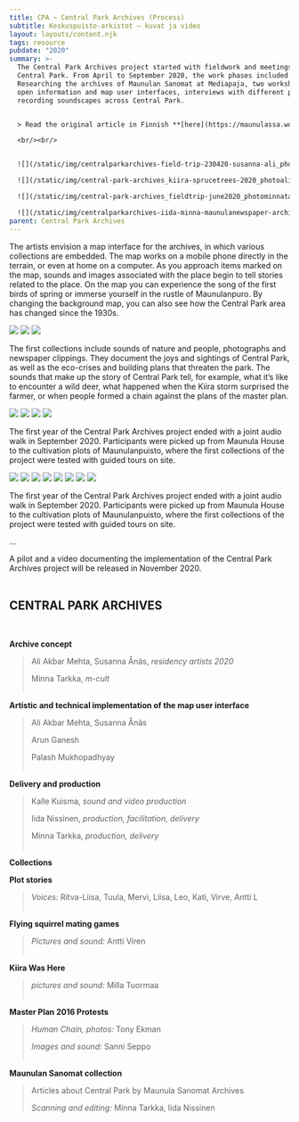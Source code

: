 ```yaml
---
title: CPA ~ Central Park Archives (Process)
subtitle: Keskuspuisto-arkistot – kuvat ja video
layout: layouts/content.njk
tags: resource
pubdate: "2020"
summary: >-
  The Central Park Archives project started with fieldwork and meetings in
  Central Park. From April to September 2020, the work phases included e.g.
  Researching the archives of Maunulan Sanomat at Mediapaja, two workshops on
  open information and map user interfaces, interviews with different people and
  recording soundscapes across Central Park.


  > Read the original article in Finnish **[here](https://maunulassa.wordpress.com/portfolio/keskuspuisto-arkistot-kuvat-ja-video/)**

  <br/><br/>


  ![](/static/img/centralparkarchives-field-trip-230420-susanna-ali_photominnatarkka-crop.jpg)

  ![](/static/img/central-park-archives_kiira-sprucetrees-2020_photoaliakbarmehta.jpg)

  ![](/static/img/central-park-archives_fieldtrip-june2020_photominnatarkka.jpg)

  ![](/static/img/centralparkarchives-iida-minna-maunulanewspaper-archives_photominnatarkka.jpg)
parent: Central Park Archives
---
```

The artists envision a map interface for the archives, in which various collections are embedded. The map works on a mobile phone directly in the terrain, or even at home on a computer. As you approach items marked on the map, sounds and images associated with the place begin to tell stories related to the place. On the map you can experience the song of the first birds of spring or immerse yourself in the rustle of Maunulanpuro. By changing the background map, you can also see how the Central Park area has changed since the 1930s.

![](/static/img/keskuspuistoarkistot-pilotti-kayttoliittyma.png)
![](/static/img/keskuspuistoarkistot-kartta-ilmakuva-1988_1200px.png)
![](/static/img/keskuspuistoarkistot-kartta-ilmakuva-1976_1200px.png)

The first collections include sounds of nature and people, photographs and newspaper clippings. They document the joys and sightings of Central Park, as well as the eco-crises and building plans that threaten the park. The sounds that make up the story of Central Park tell, for example, what it’s like to encounter a wild deer, what happened when the Kiira storm surprised the farmer, or when people formed a chain against the plans of the master plan.

![](/static/img/flying-squirrel-11-photo-by-antti-viren.jpg)
![](/static/img/two-flying-squirrels-02-photo-by-antti-viren.jpg)
![](/static/img/masa_syys-1992_vehreacc88-vanhus1.jpg)
![](/static/img/central-general-plan-2050-demonstration-banner-2016_phototonyekman.jpg)

The first year of the Central Park Archives project ended with a joint audio walk in September 2020. Participants were picked up from Maunula House to the cultivation plots of Maunulanpuisto, where the first collections of the project were tested with guided tours on site.

![](/static/img/central-park-archives-sound-walk-bus_photojaimeculebro.jpg)
![](/static/img/central-park-archives-sound-walk-forest-path_photojaimeculebro.jpg)
![](/static/img/central-park-archives-sound-walk-parking_photojaimeculebro.jpg)
![](/static/img/central-park-archives-sound-walk-susanna_photojaimeculebro.jpg)
![](/static/img/central-park-archives-sound-walk-stream-bridge_photojaimeculebro.jpg)
![](/static/img/central-park-archives-sound-walk-allotment_photojaimeculebro.jpg)
![](/static/img/central-park-archives-sound-walk-iida_photojaimeculebro.jpg)
![](/static/img/central-park-archives-sound-walk-sunflowers_photojaimeculebro.jpg)

The first year of the Central Park Archives project ended with a joint audio walk in September 2020. Participants were picked up from Maunula House to the cultivation plots of Maunulanpuisto, where the first collections of the project were tested with guided tours on site.

...

A pilot and a video documenting the implementation of the Central Park Archives project will be released in November 2020.
<br/><br/>


## **CENTRAL PARK ARCHIVES**
<br/>

**Archive concept**

> Ali Akbar Mehta, Susanna Ånäs, *residency artists 2020*
>
> Minna Tarkka, *m-cult*
> <br/><br/>

**Artistic and technical implementation of the map user interface**

> Ali Akbar Mehta, Susanna Ånäs
>
> Arun Ganesh
>
> Palash Mukhopadhyay
> <br/><br/>

**Delivery and production**

> Kalle Kuisma, *sound and video production*
>
> Iida Nissinen, *production, facilitation, delivery*
>
> Minna Tarkka, *production, delivery*
> <br/><br/>

**Collections**

**Plot stories**

> *Voices:* Ritva-Liisa, Tuula, Mervi, Liisa, Leo, Kati, Virve, Antti L
> <br/><br/>

**Flying squirrel mating games**

> *Pictures and sound:* Antti Viren
> <br/><br/>

**Kiira Was Here**

> *pictures and sound:* Milla Tuormaa
> <br/><br/>

**Master Plan 2016 Protests**

> *Human Chain, photos:* Tony Ekman
>
> *Images and sound:* Sanni Seppo
> <br/><br/>

**Maunulan Sanomat collection**

> Articles about Central Park by Maunula Sanomat Archives
>
> *Scanning and editing:* Minna Tarkka, Iida Nissinen
